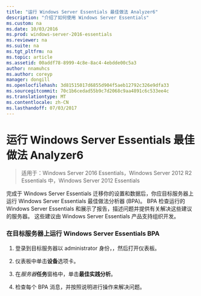 ```yaml
---
title: "运行 Windows Server Essentials 最佳做法 Analyzer6"
description: "介绍了如何使用 Windows Server Essentials"
ms.custom: na
ms.date: 10/03/2016
ms.prod: windows-server-2016-essentials
ms.reviewer: na
ms.suite: na
ms.tgt_pltfrm: na
ms.topic: article
ms.assetid: 00addf78-8999-4c8e-8ac4-4ebdde00c5a3
author: nnamuhcs
ms.author: coreyp
manager: dongill
ms.openlocfilehash: 3d81515017d6855d904f5aeb12792c326e9dfa33
ms.sourcegitcommit: 70c1b6cedad55b9c7d2068c9aa4891c6c533ee4c
ms.translationtype: MT
ms.contentlocale: zh-CN
ms.lasthandoff: 07/03/2017
---
```

# <a name="run-the-windows-server-essentials-best-practices-analyzer6"></a>运行 Windows Server Essentials 最佳做法 Analyzer6

>适用于：Windows Server 2016 Essentials，Windows Server 2012 R2 Essentials 中，Windows Server 2012 Essentials

完成于 Windows Server Essentials 迁移你的设置和数据后，你应目标服务器上运行 Windows Server Essentials 最佳做法分析器 (BPA)。 BPA 检查运行的 Windows Server Essentials 和展示了报告，描述问题并提供有关解决这些建议的服务器。 这些建议由 Windows Server Essentials 产品支持组织开发。  
  
### <a name="to-run-the--windows-server-essentials-bpa-on-the-destination-server"></a>在目标服务器上运行 Windows Server Essentials BPA  
  
1.  登录到目标服务器以 administrator 身份，，然后打开仪表板。  
  
2.  仪表板中单击**设备**选项卡。  
  
3.  在*服务器***任务**窗格中，单击**最佳实践分析**。  
  
4.  检查每个 BPA 消息，并按照说明进行操作来解决问题。
